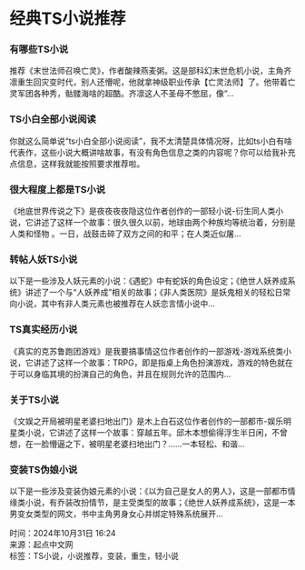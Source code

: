 # 经典TS小说推荐

### 有哪些TS小说

推荐《末世法师召唤亡灵》，作者酸辣燕麦粥。这是部科幻末世危机小说，主角齐凛重生回灾变时代，别人还懵呢，他就拿神级职业传承【亡灵法师】了。他带着亡灵军团各种秀，骷髅海啥的超酷。齐凛这人不圣母不憋屈，像“...

### TS小白全部小说阅读

你就这么简单说“ts小白全部小说阅读”，我不太清楚具体情况呀，比如ts小白有啥代表作，这些小说大概讲啥故事，有没有角色信息之类的内容呢？你可以给我补充点信息，这样我就能按照要求推荐啦。 

### 很大程度上都是TS小说

《地底世界传说之下》是夜夜夜夜隐这位作者创作的一部轻小说-衍生同人类小说，它讲述了这样一个故事：很久很久以前，地球由两个种族均等统治着，分别是人类和怪物 。一日，战鼓击碎了双方之间的和平；在人类近似屠...

### 转帖人妖TS小说

以下是一些涉及人妖元素的小说：《遇蛇》中有蛇妖的角色设定；《绝世人妖养成系统》讲述了一个与“人妖养成”相关的故事；《非人类医院》是妖鬼相关的轻松日常向小说，其中有非人类元素也被推荐在人妖恋言情小说中...

### TS真实经历小说

《真实的克苏鲁跑团游戏》是我要搞事情这位作者创作的一部游戏-游戏系统类小说，它讲述了这样一个故事：TRPG，即是指桌上角色扮演游戏，游戏的特色就在于可以身临其境的扮演自己的角色，并且在规则允许的范围内...

### 关于TS小说

《文娱之开局被明星老婆扫地出门》是木上白石这位作者创作的一部都市-娱乐明星类小说，它讲述了这样一个故事：穿越五年。邱木本想偷得浮生半日闲，不曾想，在一脸懵逼之下，被明星老婆扫地出门？……一本轻松、和谐...

### 变装TS伪娘小说

以下是一些涉及变装伪娘元素的小说：《以为自己是女人的男人》，这是一部都市情缘类小说，有乔装改扮情节，是主受类型的故事；《绝世人妖养成系统》，这是一本男变女类型的网文，书中主角男身女心并绑定特殊系统展开...

时间：2024年10月31日 16:24  
来源：起点中文网  
标签：TS小说，小说推荐，变装，重生，轻小说